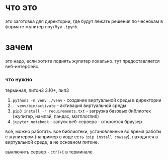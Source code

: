 # что это
 
это заготовка для директории, где будут лежать решения по чеснокам в формате жупитер ноутбук `.ipynb`.

# зачем 

это надо, если хотите поднять жупитер локально. тут предоставляется веб-интерфейс. 

### что нужно
терминал, питон3 3.10+, пип3

1. `python3 -m venv ./venv` - создание виртуальной среды в директории
2. `. venv/bin/activate` - активация виртуальной среды
3. `pip3 install -r requirements.txt` - загрузка базовых библиотек (жупитер, нампай, пандас, матплотлиб)
4. `jupyter notebook` - запуск веб-сервера - откроется браузер.

всё, можно работать. все библиотеки, установленные во время работы с жупитером (например в коде есть `!pip install cowsay`), находятся в виртуальной среде, а не основном питоне.

выключить сервер - `ctrl+C` в терминале 
